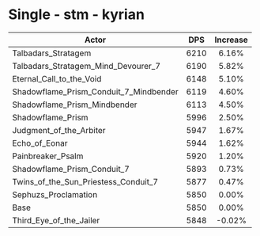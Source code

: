 # Single - stm - kyrian
| Actor | DPS | Increase |
|---|:---:|:---:|
|Talbadars_Stratagem|6210|6.16%|
|Talbadars_Stratagem_Mind_Devourer_7|6190|5.82%|
|Eternal_Call_to_the_Void|6148|5.10%|
|Shadowflame_Prism_Conduit_7_Mindbender|6119|4.60%|
|Shadowflame_Prism_Mindbender|6113|4.50%|
|Shadowflame_Prism|5996|2.50%|
|Judgment_of_the_Arbiter|5947|1.67%|
|Echo_of_Eonar|5944|1.62%|
|Painbreaker_Psalm|5920|1.20%|
|Shadowflame_Prism_Conduit_7|5893|0.73%|
|Twins_of_the_Sun_Priestess_Conduit_7|5877|0.47%|
|Sephuzs_Proclamation|5850|0.00%|
|Base|5850|0.00%|
|Third_Eye_of_the_Jailer|5848|-0.02%|
